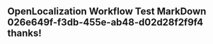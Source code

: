<properties
ms.topic="hero-topic"
ms.test1="hero-topic"
ms.test2="test"/>

## OpenLocalization Workflow Test MarkDown 026e649f-f3db-455e-ab48-d02d28f2f9f4 thanks!

